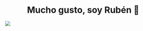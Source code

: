 <div align="center">
<h1 align="center">Mucho gusto, soy Rubén 🤝</h1>
</div>
<img src="https://imgur.com/JyqwqNr">
